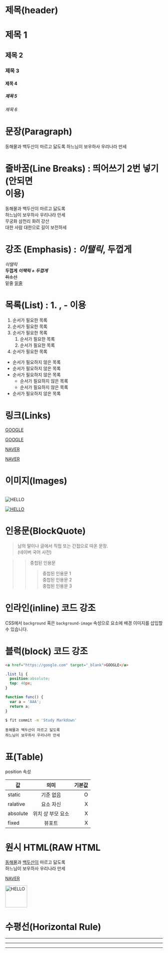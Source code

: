 # 제목(header)
# 제목 1
## 제목 2
### 제목 3
#### 제목 4
##### 제목 5
###### 제목 6


# 문장(Paragraph)

동해물과 백두산이 마르고 닳도록
하느님이 보우하사 우리나라 만세

# 줄바꿈(Line Breaks) : 띄어쓰기 2번 넣기 (안되면 <br/> 이용)

동해물과 백두산이 마르고 닳도록  
하느님이 보우하사 우리나라 만세  
무궁화 삼천리 화려 강산  <br/>
대한 사람 대한으로 길이 보전하세  


# 강조 (Emphasis) : _이탤릭_, **두껍게**

_이탤릭_  
**두껍게**
**_이택릭 + 두껍게_**  
~~취소선~~  
밑줄
<u>밑줄</u>

# 목록(List) : 1. , - 이용

1. 순서가 필요한 목록
1. 순서가 필요한 목록
1. 순서가 필요한 목록
    1. 순서가 필요한 목록
    1. 순서가 필요한 목록
1. 순서가 필요한 목록


- 순서가 필요하지 않은 목록
- 순서가 필요하지 않은 목록
- 순서가 필요하지 않은 목록
    - 순서가 필요하지 않은 목록
    - 순서가 필요하지 않은 목록
- 순서가 필요하지 않은 목록

# 링크(Links)

<a  href="https://google.com">GOOGLE</a>

[GOOGLE](https://google.com)


<a  href="https://naver.com" title="NAVER로 이동!" target="_blank" >NAVER</a>

[NAVER](https://naver.com "NAVER로 이동!")


# 이미지(Images)
![]()

![HELLO](https://octodex.github.com/images/NUX_Octodex.gif)

[![HELLO](https://octodex.github.com/images/NUX_Octodex.gif)](https://github.com/)


# 인용문(BlockQuote)

> 남의 말이나 글에서 직접 또는 간접으로 따온 문장.  
> (네이버 국어 사전)

>> 중첩된 인용문
>>> 중첩된 인용문 1  
>>> 중첩된 인용문 2  
>>> 중첩된 인용문 3  

# 인라인(inline) 코드 강조

CSS에서 `background` 혹은 `background-image` 속성으로 요소에 배경 이미지를 삽입할 수 있습니다.

# 블럭(block) 코드 강조

```html
<a href="https://google.com" target="_blank">GOOGLE</a>
```

```css
.list li {
  position:absolute;
  top: 40px;
}
```

```javascript
function func() {
  var a = 'AAA';
  return a;
}
```

```bash
$ fit commit -m 'Study Markdown'
```

```plaintext
동해물과 백두산이 마르고 닳도록
하느님이 보우하사 우리나라 만세
```

# 표(Table)

position 속성

값 | 의미 | 기본값
-- | :--: | --:
static | 기준 없음 | O
ralative | 요소 자신 | X
absolute | 위치 상 부모 요소 | X
fixed | 뷰포트 | X



# 원시 HTML(RAW HTML
<span style="text-decoration: underline;">동해물</span>과 <u>백두산이</u> 마르고 닳도록<br/>
하느님이 보우하사 우리나라 만세


<a href="https://naver.com" title="NAVER로 이동!" target="_blank" >NAVER</a>

<img width="70" src="https://octodex.github.com/images/NUX_Octodex.gif" alt="HELLO" />



# 수평선(Horizontal Rule)

---

***
___
